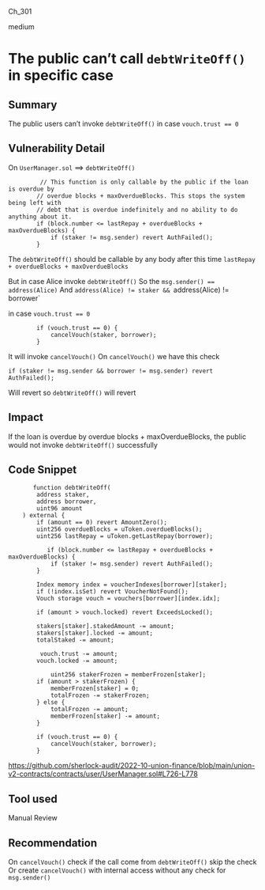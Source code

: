 Ch_301

medium

# The public can’t call `debtWriteOff()` in specific case

## Summary
The public users can’t invoke `debtWriteOff()` in case `vouch.trust == 0`

## Vulnerability Detail
On `UserManager.sol` ==> `debtWriteOff()`
```solidity
         // This function is only callable by the public if the loan is overdue by
        // overdue blocks + maxOverdueBlocks. This stops the system being left with
        // debt that is overdue indefinitely and no ability to do anything about it.
        if (block.number <= lastRepay + overdueBlocks + maxOverdueBlocks) {
            if (staker != msg.sender) revert AuthFailed();
        }
```
The `debtWriteOff()` should be callable by any body after this time `lastRepay + overdueBlocks + maxOverdueBlocks`

But in case Alice  invoke `debtWriteOff()`
So the  `msg.sender() == address(Alice)`
And `address(Alice) != staker && `address(Alice) != borrower` 

in case `vouch.trust == 0`
```solidity
        if (vouch.trust == 0) {
            cancelVouch(staker, borrower);
        }
```
It will invoke `cancelVouch()`
On `cancelVouch()` we have this check 
```solidity
if (staker != msg.sender && borrower != msg.sender) revert AuthFailed();
``` 
Will revert so `debtWriteOff()` will revert 

## Impact
If the loan is overdue by overdue blocks + maxOverdueBlocks, the public would not invoke `debtWriteOff()` successfully  

## Code Snippet
```solidity
       function debtWriteOff(
        address staker,
        address borrower,
        uint96 amount
    ) external {
        if (amount == 0) revert AmountZero();
        uint256 overdueBlocks = uToken.overdueBlocks();
        uint256 lastRepay = uToken.getLastRepay(borrower);

           if (block.number <= lastRepay + overdueBlocks + maxOverdueBlocks) {
            if (staker != msg.sender) revert AuthFailed();
        }

        Index memory index = voucherIndexes[borrower][staker];
        if (!index.isSet) revert VoucherNotFound();
        Vouch storage vouch = vouchers[borrower][index.idx];

        if (amount > vouch.locked) revert ExceedsLocked();

        stakers[staker].stakedAmount -= amount;
        stakers[staker].locked -= amount;
        totalStaked -= amount;

         vouch.trust -= amount;
        vouch.locked -= amount;

            uint256 stakerFrozen = memberFrozen[staker];
        if (amount > stakerFrozen) {
            memberFrozen[staker] = 0;
            totalFrozen -= stakerFrozen;
        } else {
            totalFrozen -= amount;
            memberFrozen[staker] -= amount;
        }

        if (vouch.trust == 0) {
            cancelVouch(staker, borrower);
        }

```
https://github.com/sherlock-audit/2022-10-union-finance/blob/main/union-v2-contracts/contracts/user/UserManager.sol#L726-L778


## Tool used

Manual Review

## Recommendation
On `cancelVouch()` check if the call come from `debtWriteOff()` skip the check 
Or create  `cancelVouch()` with internal access without any check for `msg.sender()` 